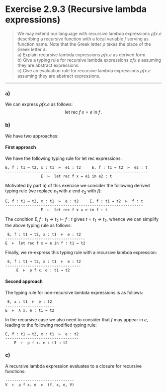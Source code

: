 # Exercise 2.9.3 (Recursive lambda expressions)

> We may extend our language with recursive lambda expressions $\rho f x. e$ describing a recursive function with a local variable $f$ serving as function name.
> Note that the Greek letter $\rho$ takes the place of the Greek letter $\lambda$.  
> a) Explain recursive lambda expressions $\rho f x. e$ as derived form.  
> b) Give a typing rule for recursive lambda expressions $\rho f x. e$ assuming they are abstract expressions.  
> c) Give an evaluation rule for recursive lambda expressions $\rho f x. e$ assuming they are abstract expressions.

---



### a)

We can express $\rho f x. e$ as follows:
$$
  \text{let rec } f \; x = e \text{ in } f \,.
$$



### b)

We have two approaches:

#### First approach

We have the following typing rule for $\text{let rec}$ expressions:
```text
E, f : t1 → t2, x : t1  ⊢  e1 : t2     E, f : t1 → t2  ⊢  e2 : t
----------------------------------------------------------------
                E  ⊢  let rec f x = e1 in e2 : t
```
Motivated by part a) of this exercise we consider the following derived typing rule (we replace $e_1$ with $e$ end $e_2$ with $f$):
```text
E, f : t1 → t2, x : t1  ⊢  e : t2     E, f : t1 → t2  ⊢  f : t
--------------------------------------------------------------
                E  ⊢  let rec f x = e in f : t
```
The condition $E, f : t_1 → t_2 \vdash f : t$ gives $t = t_1 \to t_2$, whence we can simplify the above typing rule as follows:
```text
 E, f : t1 → t2, x : t1  ⊢  e : t2
------------------------------------
E  ⊢  let rec f x = e in f : t1 → t2
```
Finally, we re-express this typing rule with a recursive lambda expression:
```text
 E, f : t1 → t2, x : t1  ⊢  e : t2
----------------------------------
     E  ⊢  ρ f x. e : t1 → t2
```

#### Second approach

The typing rule for non-recursive lambda expressions is as follows:
```text
 E, x : t1  ⊢  e : t2
----------------------
E  ⊢  λ x. e : t1 → t2
```

In the recursive case we also need to consider that $f$ may appear in $e$, leading to the following modified typing rule:
```text
E, f : t1 → t2, x : t1  ⊢  e : t2
---------------------------------
    E  ⊢  ρ f x. e : t1 → t2
```



### c)

A recursive lambda expression evaluates to a closure for recursive functions:
```text
-------------------------------
V  ⊢  ρ f x. e  ⊳  (f, x, e, V)
```
